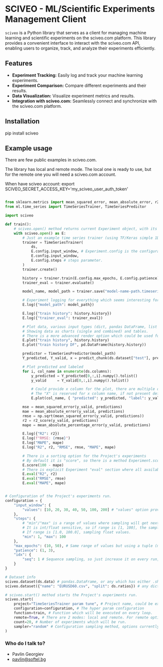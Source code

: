 # SCIVEO - ML/Scientific Experiments Management Client

`sciveo` is a Python library that serves as a client for managing machine learning and scientific experiments on the sciveo.com platform. This library provides a convenient interface to interact with the sciveo.com API, enabling users to organize, track, and analyze their experiments efficiently.

## Features

- **Experiment Tracking:** Easily log and track your machine learning experiments.
- **Experiment Comparison:** Compare different experiments and their results.
- **Data Visualization:** Visualize experiment metrics and results.
- **Integration with sciveo.com:** Seamlessly connect and synchronize with the sciveo.com platform.

## Installation

pip install sciveo

## Example usage

There are few public examples in sciveo.com.

The library has local and remote mode. The local one is ready to use, but for the remote one you will need a sciveo.com account.

When have sciveo account:
export SCIVEO_SECRET_ACCESS_KEY='my_sciveo_user_auth_token'


```python

from sklearn.metrics import mean_squared_error, mean_absolute_error, r2_score, mean_absolute_percentage_error
from ml.time_series import TimeSeriesTrainer, TimeSeriesPredictor

import sciveo

def train():
    # sciveo.open() method returns current Experiment object, with its configuration sample
    with sciveo.open() as E:
        # Just an example time series trainer (using TF/Keras simple 1D conv model).
        trainer = TimeSeriesTrainer(
            ds,
            E.config.input_window, # Experiment.config is the configuration, so input_window as hyper parameter.
            E.config.input_window,
            E.config.steps # steps parameter.
        )
        trainer.create()

        history = trainer.train(E.config.max_epochs, E.config.patience)
        trainer_eval = trainer.evaluate()

        model_name, model_path = trainer.save("model-name-path.timeseries")

        # Experiment logging for everything which seems interesting for the experiment.
        E.log({"model_path": model_path})

        E.log({"train history": history.history})
        E.log({"trainer_eval": trainer_eval})

        # Plot data, various input types (dict, pandas DataFrame, list etc.).
        # Showing data as charts (single and combined) and tables.
        # There is a more advanced render option which could be used for tables, charts definition.
        E.plot("train history", history.history)
        E.plot("train history DF", pd.DataFrame(history.history))

        predictor = TimeSeriesPredictor(model_path)
        Y_predicted, Y_valid, x = predict_chunk(ds.dataset["test"], predictor)

        # Plot predicted and labeled
        for i, col_name in enumerate(ds.columns):
            y_predicted = Y_predicted[0,:,i].numpy().tolist()
            y_valid     = Y_valid[0,:,i].numpy().tolist()

            # Could provide x column for the plot, there are multiple options like timestamps etc.
            # The "X" is reserved for x column name, if not present default range [1, N]
            E.plot(col_name, { "predicted": y_predicted, "label": y_valid, "X": x })

        mse = mean_squared_error(y_valid, predictions)
        mae = mean_absolute_error(y_valid, predictions)
        rmse = np.sqrt(mean_squared_error(y_valid, predictions))
        r2 = r2_score(y_valid, predictions)
        mape = mean_absolute_percentage_error(y_valid, predictions)

        E.log({"R2": r2})
        E.log(f"RMSE: {rmse}")
        E.log("MAPE", mape)
        E.log("R2", r2, "RMSE", rmse, "MAPE", mape)

        # There is a sorting option for the Project's experiments
        # By default it is "score", so there is a method Experiment.score() which could be used for experiments evaluation.
        E.score(100 - mape)
        # There is explicit Experiment "eval" section where all available evaluation metrics could be logged.
        E.eval("R2", r2)
        E.eval("RMSE", rmse)
        E.eval("MAPE", mape)


# Configuration of the Project's experiments run.
configuration = {
    "input_window": {
        "values": [10, 20, 30, 40, 50, 100, 200] # "values" option provides selection from a list of values.
    },
    "steps": {
        # "min"/"max" is a range of values where sampling will get next value.
        # It is int/float sensitive, so if range is [1, 100], the sampled value will be integer.
        # If range is [1.0, 100.0], sampling float values.
        "min": 1, "max": 100
    },
    "max_epochs": (10, 50), # Same range of values but using a tuple (min, max).
    "patience": (1, 3),
    "idx": {
        "seq": 1 # Sequence sampling, so just increase it on every run, could be used as experiment index.
    }
}

# Dataset info
sciveo.dataset(ds.data) # pandas.DataFrame, or any which has either .shape, .columns attributes.
sciveo.dataset({"name": "EURUSD60.csv", "split": ds.ratios}) # any dict with params.

# sciveo.start() method starts the Project's experiments run.
sciveo.start(
    project="TimeSeriesTrainer param tune", # Project name, could be existing or a new one.
    configuration=configuration, # The hyper param configuration
    function=train, # Function which will be executed on every loop.
    remote=True, # There are 2 modes: local and remote. For remote option there is a need of sciveo.com authentication.
    count=20, # Number of experiments which will be run.
    sampler="random" # Configuration sampling method, options currently are "random" (by default) and "grid".
)

```




### Who do I talk to? ###

* Pavlin Georgiev
* pavlin@softel.bg